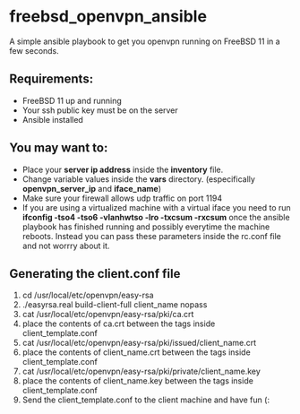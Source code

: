 # freebsd_openvpn_ansible

A simple ansible playbook to get you openvpn running on FreeBSD 11 in a few seconds.

## Requirements:
* FreeBSD 11 up and running
* Your ssh public key must be on the server 
* Ansible installed

## You may want to:
* Place your **server ip address** inside the **inventory** file.
* Change variable values inside the **vars** directory. (especifically **openvpn_server_ip** and **iface_name**)
* Make sure your firewall allows udp traffic on port 1194
* If you are using a virtualized machine with a virtual iface you need to run **ifconfig <iface-name> -tso4 -tso6 -vlanhwtso -lro -txcsum -rxcsum** once the ansible playbook has finished running and possibly everytime the machine reboots. Instead you can pass these parameters inside the rc.conf file and not worrry about it.

## Generating the client.conf file
1) cd /usr/local/etc/openvpn/easy-rsa
2) ./easyrsa.real build-client-full client_name nopass
3) cat /usr/local/etc/openvpn/easy-rsa/pki/ca.crt
4) place the contents of ca.crt between the <ca> </ca> tags inside
client_template.conf
5) cat /usr/local/etc/openvpn/easy-rsa/pki/issued/client_name.crt
6) place the contents of client_name.crt between the <cert> </cert> tags inside
client_template.conf
7) cat /usr/local/etc/openvpn/easy-rsa/pki/private/client_name.key
8) place the contents of client_name.key between the <key> </key> tags inside
client_template.conf
9) Send the client_template.conf to the client machine and have fun (:


